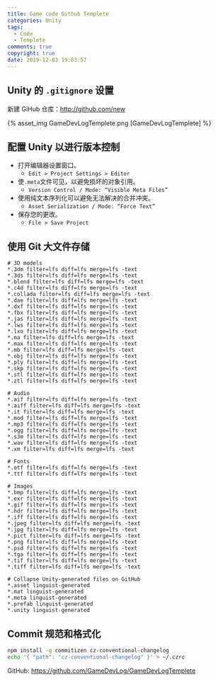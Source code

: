```yaml
---
title: Game code Github Templete
categories: Unity
tags:
  - Code
  - Templete
comments: true
copyright: true
date: 2019-12-03 19:03:57
---
```


## Unity 的 `.gitignore` 设置

新建 GiHub 仓库：<http://github.com/new>

{% asset_img GameDevLogTemplete.png [GameDevLogTemplete] %}

<!--more-->

## 配置 Unity 以进行版本控制

* 打开编辑器设置窗口。
  * `Edit > Project Settings > Editor`
* 使`.meta`文件可见，以避免损坏的对象引用。
  * `Version Control / Mode: “Visible Meta Files”`
* 使用纯文本序列化可以避免无法解决的合并冲突。
  * `Asset Serialization / Mode: “Force Text”`
* 保存您的更改。
  * `File > Save Project`
 
## 使用 Git 大文件存储
 
```gitignore
# 3D models
*.3dm filter=lfs diff=lfs merge=lfs -text
*.3ds filter=lfs diff=lfs merge=lfs -text
*.blend filter=lfs diff=lfs merge=lfs -text
*.c4d filter=lfs diff=lfs merge=lfs -text
*.collada filter=lfs diff=lfs merge=lfs -text
*.dae filter=lfs diff=lfs merge=lfs -text
*.dxf filter=lfs diff=lfs merge=lfs -text
*.fbx filter=lfs diff=lfs merge=lfs -text
*.jas filter=lfs diff=lfs merge=lfs -text
*.lws filter=lfs diff=lfs merge=lfs -text
*.lxo filter=lfs diff=lfs merge=lfs -text
*.ma filter=lfs diff=lfs merge=lfs -text
*.max filter=lfs diff=lfs merge=lfs -text
*.mb filter=lfs diff=lfs merge=lfs -text
*.obj filter=lfs diff=lfs merge=lfs -text
*.ply filter=lfs diff=lfs merge=lfs -text
*.skp filter=lfs diff=lfs merge=lfs -text
*.stl filter=lfs diff=lfs merge=lfs -text
*.ztl filter=lfs diff=lfs merge=lfs -text

# Audio
*.aif filter=lfs diff=lfs merge=lfs -text
*.aiff filter=lfs diff=lfs merge=lfs -text
*.it filter=lfs diff=lfs merge=lfs -text
*.mod filter=lfs diff=lfs merge=lfs -text
*.mp3 filter=lfs diff=lfs merge=lfs -text
*.ogg filter=lfs diff=lfs merge=lfs -text
*.s3m filter=lfs diff=lfs merge=lfs -text
*.wav filter=lfs diff=lfs merge=lfs -text
*.xm filter=lfs diff=lfs merge=lfs -text

# Fonts
*.otf filter=lfs diff=lfs merge=lfs -text
*.ttf filter=lfs diff=lfs merge=lfs -text

# Images
*.bmp filter=lfs diff=lfs merge=lfs -text
*.exr filter=lfs diff=lfs merge=lfs -text
*.gif filter=lfs diff=lfs merge=lfs -text
*.hdr filter=lfs diff=lfs merge=lfs -text
*.iff filter=lfs diff=lfs merge=lfs -text
*.jpeg filter=lfs diff=lfs merge=lfs -text
*.jpg filter=lfs diff=lfs merge=lfs -text
*.pict filter=lfs diff=lfs merge=lfs -text
*.png filter=lfs diff=lfs merge=lfs -text
*.psd filter=lfs diff=lfs merge=lfs -text
*.tga filter=lfs diff=lfs merge=lfs -text
*.tif filter=lfs diff=lfs merge=lfs -text
*.tiff filter=lfs diff=lfs merge=lfs -text

# Collapse Unity-generated files on GitHub
*.asset linguist-generated
*.mat linguist-generated
*.meta linguist-generated
*.prefab linguist-generated
*.unity linguist-generated
```

## Commit 规范和格式化

```sh
npm install -g commitizen cz-conventional-changelog
echo '{ "path": "cz-conventional-changelog" }' > ~/.czrc
```

GitHub: <https://github.com/GameDevLog/GameDevLogTemplete>